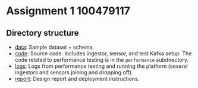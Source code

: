 # Assignment 1 100479117

## Directory structure

* [data](data): Sample dataset + schema.
* [code](code): Source code. Includes ingestor, sensor, and test Kafka setup. The code related to performance testing is
  in the `performance` subdirectory.
* [logs](logs): Logs from performance testing and running the platform (several ingestors and sensors joining and
  dropping off).
* [report](report): Design report and deployment instructions.





